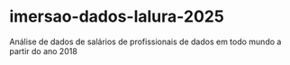 # imersao-dados-lalura-2025
Análise de dados de salários de profissionais de dados em todo mundo a partir do ano 2018 
